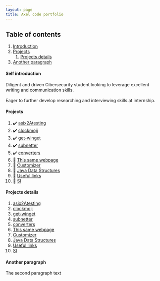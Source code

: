 ```yaml
---
layout: page
title: Axel code portfolio
---
```


## Table of contents
1. [Introduction](#introduction)
2. [Projects](#projects)
    1. [Projects details](#projectsdetails)
3. [Another paragraph](#paragraph2)

#### Self introduction <a name="introduction"></a>
Diligent and driven Cibersecurity student looking to leverage excellent writing and communication skills. 
<br></br>
Eager to further develop researching and interviewing skills at internship.

#### Projects <a name="projects"></a>
1. ✔️ [asix2Atesting](#asix2Atesting)
2. ✔️ [clockmoji](#Clockmoji)
3. ✔️ [get-winget](#GetWinget)
4. ✔️ [subnetter](#Subnetter)
5. ✔️ [converters](#Converters)
6. 🚧   [This same webpage](#GithubWebpage)
7. 🚧   [Customizer](#Customizer)
8. 🚧    [Java Data Structures](#JavaDataStructures)
9. 🚧  [Useful links](#UsefulLinks)
10. 🚧    [SI](#SI)

#### Projects details <a name="projectsdetails"></a>
<ol>
<li><a href="https://gitlab.com/Axlfc/asix2Atesting" target="_blank" name="asix2Atesting">asix2Atesting</a></li>
<li><a href="https://gitlab.com/Axlfc/clockmoji" target="_blank" name="Clockmoji">clockmoji</a></li>
<li><a href="https://github.com/Axlfc/get-winget" target="_blank" name="GetWinget">get-winget</a></li>
<li><a href="https://github.com/Axlfc/subnetter" target="_blank" name="Subnetter">subnetter</a></li>
<li><a href="https://github.com/Axlfc/converters" target="_blank" name="Converters">converters</a></li>
<li><a href="https://github.com/Axlfc/axlfc.github.io" target="_blank" name="GithubWebpage">This same webpage</a></li>
<li><a href="https://github.com/AleixMT/Linux-Auto-Customizer" target="_blank" name="Customizer">Customizer</a></li>
<li><a href="https://github.com/Axlfc/JavaDataStructures" target="_blank" name="JavaDataStructures">Java Data Structures</a></li>
<li><a href="https://github.com/Axlfc/useful-links" target="_blank" name="UsefulLinks">Useful links</a></li>
<li><a href="https://github.com/Axlfc/SI" target="_blank" name="SI">SI</a></li>
</ol>

#### Another paragraph <a name="paragraph2"></a>
The second paragraph text

